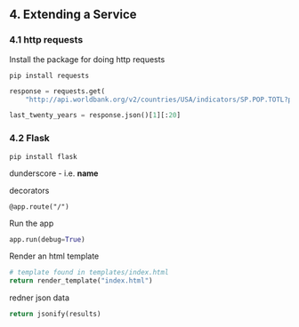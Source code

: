 


## 4. Extending a Service

### 4.1 http requests

Install the package for doing http requests

```
pip install requests
```

```python
response = requests.get(
    "http://api.worldbank.org/v2/countries/USA/indicators/SP.POP.TOTL?per_page=5000&format=json")

last_twenty_years = response.json()[1][:20]
```


### 4.2 Flask

```
pip install flask
```

dunderscore - i.e. __name__

decorators

```
@app.route("/")
```

Run the app

```python
app.run(debug=True)
```

Render an html template

```python
# template found in templates/index.html
return render_template("index.html")
```

redner json data

```python
return jsonify(results)
```